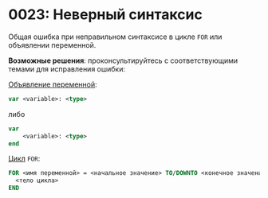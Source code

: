 # 0023: Неверный синтаксис

Общая ошибка при неправильном синтаксисе в цикле `FOR` или объявлении переменной.

**Возможные решения**: проконсультируйтесь с соответствующими темами для исправления ошибки:

[Объявление переменной](../../coding/variables.md#declaring-a-variable-type):

```pascal
var <variable>: <type>
```

либо

```pascal
var
    <variable>: <type>
end
```

[Цикл](../../coding/loops.md#for..end) `FOR`:

```pascal
FOR <имя переменной> = <начальное значение> TO/DOWNTO <конечное значение> [шаг = 1]
  <тело цикла>
END
```
